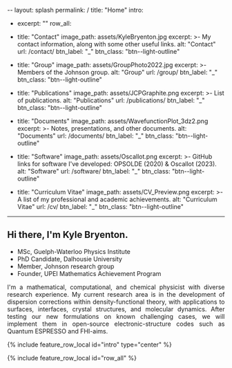--
layout: splash
permalink: /
title: "Home"
intro:
  - excerpt: ""
row_all:
  - title: "Contact"
    image_path: assets/KyleBryenton.jpg
    excerpt: >-
      My contact information, along with some other useful links.
    alt: "Contact"
    url: /contact/
    btn_label: "_"
    btn_class: "btn--light-outline"

  - title: "Group"
    image_path: assets/GroupPhoto2022.jpg
    excerpt: >-
      Members of the Johnson group.
    alt: "Group"
    url: /group/
    btn_label: "_"
    btn_class: "btn--light-outline"

  - title: "Publications"
    image_path: assets/JCPGraphite.png
    excerpt: >-
      List of publications.
    alt: "Publications"
    url: /publications/
    btn_label: "_"
    btn_class: "btn--light-outline"

  - title: "Documents"
    image_path: assets/WavefunctionPlot_3dz2.png
    excerpt: >-
      Notes, presentations, and other documents.
    alt: "Documents"
    url: /documents/
    btn_label: "_"
    btn_class: "btn--light-outline"

  - title: "Software"
    image_path: assets/Oscallot.png
    excerpt: >-
      GitHub links for software I've developed: OPSOLDE (2020) & Oscallot (2023).
    alt: "Software"
    url: /software/
    btn_label: "_"
    btn_class: "btn--light-outline"

  - title: "Curriculum Vitae"
    image_path: assets/CV_Preview.png
    excerpt: >-
      A list of my professional and academic achievements.
    alt: "Curriculum Vitae"
    url: /cv/
    btn_label: "_"
    btn_class: "btn--light-outline"
---

<style>
div {
  text-align: justify;
  text-justify: inter-word;
}
</style>
  
## Hi there, I'm Kyle Bryenton.

* MSc, Guelph-Waterloo Physics Institute
* PhD Candidate, Dalhousie University
* Member, Johnson research group  
* Founder, UPEI Mathematics Achievement Program

<div> I'm a mathematical, computational, and chemical physicist with diverse research experience. My current research area is in the development of dispersion corrections within density-functional theory, with applications to surfaces, interfaces, crystal structures, and molecular dynamics. After testing our new formulations on known challenging cases, we will implement them in open-source electronic-structure codes such as Quantum ESPRESSO and FHI-aims.</div>


{% include feature_row_local id="intro" type="center" %}

{% include feature_row_local id="row_all" %}


